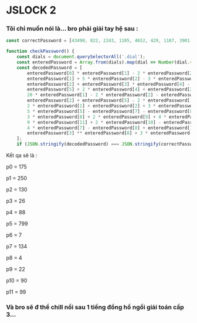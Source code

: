# JSLOCK 2

### Tôi chỉ muốn nói là... bro phải giải tay hệ sau :

```javascript
const correctPassword = [43490, 822, 2243, 1105, 4652, 429, 1187, 3901, 395, 1067, 622, 457901];

function checkPassword() {
    const dials = document.querySelectorAll('.dial');
    const enteredPassword = Array.from(dials).map(dial => Number(dial.value));
    const decodedPassword = [
        enteredPassword[0] * enteredPassword[1] - 2 * enteredPassword[2],
        enteredPassword[1] + 5 * enteredPassword[2] - 3 * enteredPassword[3],
        enteredPassword[2] + enteredPassword[3] * enteredPassword[4] - enteredPassword[0],
        enteredPassword[5] + 2 * enteredPassword[4] + enteredPassword[2],
        20 * enteredPassword[1] - 2 * enteredPassword[2] - enteredPassword[4],
        enteredPassword[2] + enteredPassword[5] - 2 * enteredPassword[1],
        2 * enteredPassword[1] + enteredPassword[2] + 3 * enteredPassword[6] + 4 * enteredPassword[7],
        5 * enteredPassword[5] - enteredPassword[7] - enteredPassword[8] + 2 * enteredPassword[9],
        3 * enteredPassword[8] + 2 * enteredPassword[9] + 4 * enteredPassword[10] - 3 * enteredPassword[6],
        9 * enteredPassword[11] + 2 * enteredPassword[10] - enteredPassword[8],
        4 * enteredPassword[7] - enteredPassword[8] + enteredPassword[10],
        enteredPassword[3] ** enteredPassword[8] + 3 * enteredPassword[11] - 2 * enteredPassword[7] + enteredPassword[6] + enteredPassword[5] + enteredPassword[10],
    ];
    if (JSON.stringify(decodedPassword) === JSON.stringify(correctPassword))
```

Kết qa sẽ là : 

p0 = 175

p1 = 250

p2 = 130

p3 = 26

p4 = 88

p5 = 799

p6 = 7

p7 = 134

p8 = 4

p9 = 22

p10 = 90

p11 = 99

### Và bro sẽ đ thể chill nổi sau 1 tiếng đồng hồ ngồi giải toán cấp 3...
